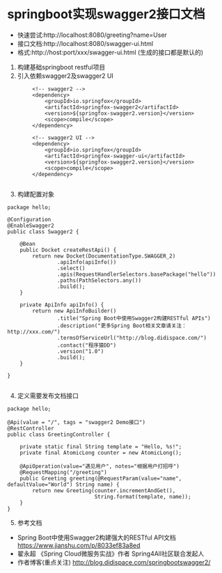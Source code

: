 # springboot实现swagger2接口文档
- 快速尝试:http://localhost:8080/greeting?name=User
- 接口文档:http://localhost:8080/swagger-ui.html 
- 格式:http://host:port/xxx/swagger-ui.html (生成的接口都是默认的)
1. 构建基础springboot restful项目 
2. 引入依赖swagger2及swagger2 UI
```
		<!-- swagger2 -->
		<dependency>
			<groupId>io.springfox</groupId>
			<artifactId>springfox-swagger2</artifactId>
			<version>${springfox-swagger2.version}</version>
			<scope>compile</scope>
		</dependency>

		<!-- swagger2 UI -->
		<dependency>
			<groupId>io.springfox</groupId>
			<artifactId>springfox-swagger-ui</artifactId>
			<version>${springfox-swagger2.version}</version>
			<scope>compile</scope>
		</dependency>
		
```
3. 构建配置对象
```
package hello;

@Configuration
@EnableSwagger2
public class Swagger2 {

    @Bean
    public Docket createRestApi() {
        return new Docket(DocumentationType.SWAGGER_2)
                .apiInfo(apiInfo())
                .select()
                .apis(RequestHandlerSelectors.basePackage("hello"))
                .paths(PathSelectors.any())
                .build();
    }

    private ApiInfo apiInfo() {
        return new ApiInfoBuilder()
                .title("Spring Boot中使用Swagger2构建RESTful APIs")
                .description("更多Spring Boot相关文章请关注：http://xxx.com/")
                .termsOfServiceUrl("http://blog.didispace.com/")
                .contact("程序猿DD")
                .version("1.0")
                .build();
    }

}


```
4. 定义需要发布文档接口
```
package hello;

@Api(value = "/", tags = "swagger2 Demo接口")
@RestController
public class GreetingController {

    private static final String template = "Hello, %s!";
    private final AtomicLong counter = new AtomicLong();

    @ApiOperation(value="遇见用户", notes="根据用户打招呼")
    @RequestMapping("/greeting")
    public Greeting greeting(@RequestParam(value="name", defaultValue="World") String name) {
        return new Greeting(counter.incrementAndGet(),
                            String.format(template, name));
    }
}
```


5. 参考文档
- Spring Boot中使用Swagger2构建强大的RESTful API文档  https://www.jianshu.com/p/8033ef83a8ed 
- 翟永超 《Spring Cloud微服务实战》作者 Spring4All社区联合发起人 
- 作者博客(重点关注) http://blog.didispace.com/springbootswagger2/
























